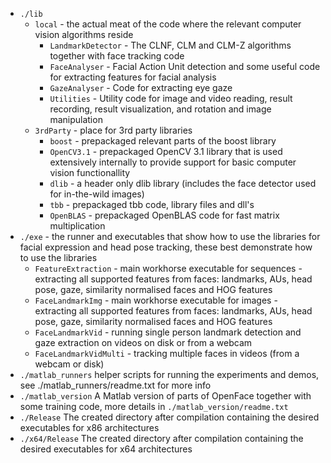 - `./lib`
   - `local` - the actual meat of the code where the relevant computer vision algorithms reside
      - `LandmarkDetector` - The CLNF, CLM and CLM-Z algorithms together with face tracking code
      - `FaceAnalyser` - Facial Action Unit detection and some useful code for extracting features for facial analysis
	  - `GazeAnalyser` - Code for extracting eye gaze
	  - `Utilities` - Utility code for image and video reading, result recording, result visualization, and rotation and image manipulation
   - `3rdParty` - place for 3rd party libraries
      - `boost` - prepackaged relevant parts of the boost library
      - `OpenCV3.1` - prepackaged OpenCV 3.1 library that is used extensively internally to provide support for basic computer vision functionallity
      - `dlib` - a header only dlib library (includes the face detector used for in-the-wild images)
      - `tbb` - prepackaged tbb code, library files and dll's
	  - `OpenBLAS` - prepackaged OpenBLAS code for fast matrix multiplication
- `./exe` - the runner and executables that show how to use the libraries for facial expression and head pose tracking, these best demonstrate how to use the libraries
   - `FeatureExtraction` - main workhorse executable for sequences - extracting all supported features from faces: landmarks, AUs, head pose, gaze, similarity normalised faces and HOG features
   - `FaceLandmarkImg` - main workhorse executable for images - extracting all supported features from faces: landmarks, AUs, head pose, gaze, similarity normalised faces and HOG features
   - `FaceLandmarkVid` - running single person landmark detection and gaze extraction on videos on disk or from a webcam
   - `FaceLandmarkVidMulti` - tracking multiple faces in videos (from a webcam or disk)
- `./matlab_runners` helper scripts for running the experiments and demos, see ./matlab_runners/readme.txt for more info
- `./matlab_version` A Matlab version of parts of OpenFace together with some training code, more details in `./matlab_version/readme.txt`
- `./Release` The created directory after compilation containing the desired executables for x86 architectures
- `./x64/Release` The created directory after compilation containing the desired executables for x64 architectures